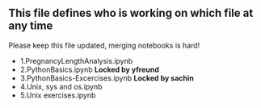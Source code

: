 ## This file defines who is working on which file at any time ##

Please keep this file updated, merging notebooks is hard!

* 1.PregnancyLengthAnalysis.ipynb
* 2.PythonBasics.ipynb **Locked by yfreund**
* 3.PythonBasics-Excercises.ipynb **Locked by sachin**
* 4.Unix, sys and os.ipynb
* 5.Unix exercises.ipynb
